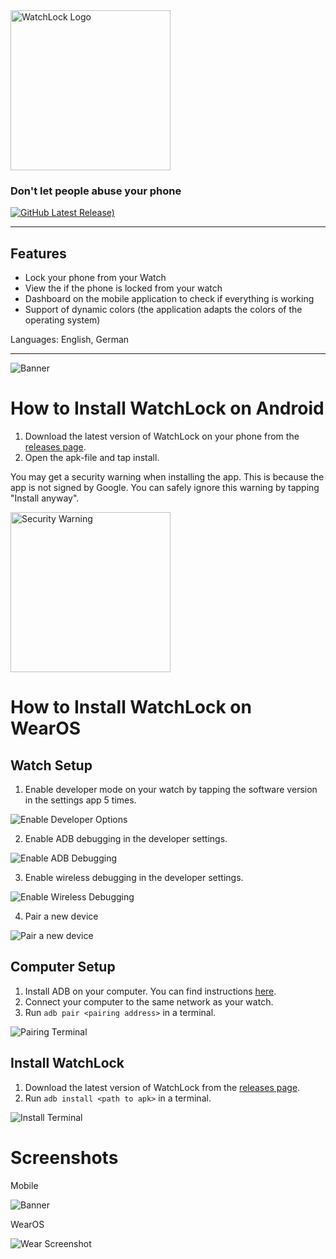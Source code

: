 <div id="logo">
  <a href="https://github.com/emilkrebs/WatchLock" target="_blank" rel="noopener noreferrer">
   <img width="256" alt="WatchLock Logo" src="./images/WatchLock.png">
 </a>
  <h3>
    Don't let people abuse your phone
  </h3>
</div>

<div id="badges">

[![GitHub Latest Release)](https://img.shields.io/github/v/release/emilkrebs/WatchLock?logo=github)](https://github.com/emilkrebs/WatchLock/releases/latest)

</div>
<hr>

## Features

- Lock your phone from your Watch
- View the if the phone is locked from your watch
- Dashboard on the mobile application to check if everything is working
- Support of dynamic colors (the application adapts the colors of the operating system)

Languages: English, German

---

![Banner](https://github.com/emilkrebs/WatchLock/assets/68400102/1435b089-955e-4b2b-a405-778caba8b72d)

# How to Install WatchLock on Android
1. Download the latest version of WatchLock on your phone from the [releases page](https://github.com/emilkrebs/WatchLock/releases/latest).
3. Open the apk-file and tap install.
   
You may get a security warning when installing the app. This is because the app is not signed by Google. You can safely ignore this warning by tapping "Install anyway".

 <img width="256" alt="Security Warning" src="./images/security_warning.jpg">

# How to Install WatchLock on WearOS

## Watch Setup
1. Enable developer mode on your watch by tapping the software version in the settings app 5 times.

![Enable Developer Options](./images/enable_developer_options.png)

2. Enable ADB debugging in the developer settings.

![Enable ADB Debugging](./images/enable_adb_debugging.png)

3. Enable wireless debugging in the developer settings.

![Enable Wireless Debugging](./images/enable_wireless_debugging.png)

4. Pair a new device

![Pair a new device](./images/pair_new_device.png)


## Computer Setup

1. Install ADB on your computer. You can find instructions [here](https://developer.android.com/tools/adb).
2. Connect your computer to the same network as your watch.
3. Run `adb pair <pairing address>` in a terminal.

![Pairing Terminal](./images/pairing_terminal.png)

## Install WatchLock 

1. Download the latest version of WatchLock from the [releases page](https://github.com/emilkrebs/WatchLock/releases/latest).
2. Run `adb install <path to apk>` in a terminal.

![Install Terminal](./images/installing_terminal.png)

# Screenshots

Mobile

![Banner](https://github.com/emilkrebs/WatchLock/assets/68400102/1435b089-955e-4b2b-a405-778caba8b72d)

WearOS

![Wear Screenshot](./images/watchlock_wear.png)

